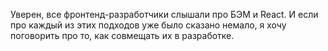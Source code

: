 Уверен, все фронтенд-разработчики слышали про БЭМ и React.
И если про каждый из этих подходов уже было сказано немало, я хочу поговорить про то, как совмещать их в разработке.
